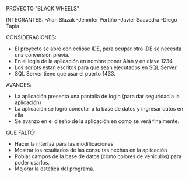 PROYECTO "BLACK WHEELS"

INTEGRANTES:
-Alan Slazak
-Jennifer Portiño
-Javier Saavedra
-Diego Tapia

CONSIDERACIONES:
- El proyecto se abre con eclipse IDE, para ocupar otro IDE se necesita una conversión previa.
- En el login de la aplicación en nombre poner Alan y en clave 1234
- Los scripts estan escritos para que sean ejecutados en SQL Server.
- SQL Server tiene que usar el puerto 1433.


AVANCES:
- La aplicación presenta una pantalla de login (para dar seguridad a la aplicación)
- La aplicación se logró conectar a la base de datos y ingresar datos en ella
- Se avanzo en el diseño de la aplicación en como se verá finalmente.

QUE FALTÓ:
- Hacer la interfaz para las modificaciones
- Mostrar los resultados de las consultas hechas  en la aplicación
- Poblar campos de la base de datos (como colores de vehiculos) para poder usarlos.
- Mejorar la estética del programa.
